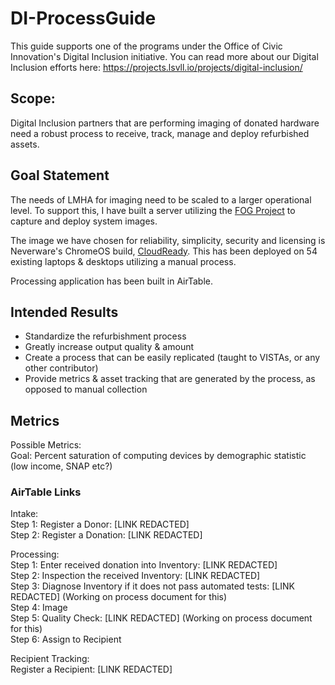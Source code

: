 # DI-ProcessGuide
This guide supports one of the programs under the Office of Civic Innovation's Digital Inclusion initiative. You can read more about our Digital Inclusion efforts here: https://projects.lsvll.io/projects/digital-inclusion/

## Scope:
Digital Inclusion partners that are performing imaging of donated hardware need a robust process to receive, track, manage and deploy refurbished assets.  

## Goal Statement
The needs of LMHA for imaging need to be scaled to a larger operational level. To support this, I have built a server utilizing the [FOG Project](https://fogproject.org) to capture and deploy system images.  

The image we have chosen for reliability, simplicity, security and licensing is Neverware's ChromeOS build, [CloudReady](https://www.neverware.com/freedownload). This has been deployed on 54 existing laptops & desktops utilizing a manual process.  

Processing application has been built in AirTable.  
## Intended Results  
* Standardize the refurbishment process  
* Greatly increase output quality & amount  
* Create a process that can be easily replicated (taught to VISTAs, or any other contributor)  
* Provide metrics & asset tracking that are generated by the process, as opposed to manual collection  

## Metrics

Possible Metrics:  
Goal: Percent saturation of computing devices by demographic statistic (low income, SNAP etc?)  

### AirTable Links
Intake:  
Step 1: Register a Donor: [LINK REDACTED]  
Step 2: Register a Donation: [LINK REDACTED]  

Processing:  
Step 1: Enter received donation into Inventory: [LINK REDACTED]  
Step 2: Inspection the received Inventory: [LINK REDACTED]  
Step 3: Diagnose Inventory if it does not pass automated tests: [LINK REDACTED] (Working on process document for this)  
Step 4: Image  
Step 5: Quality Check: [LINK REDACTED] (Working on process document for this)  
Step 6: Assign to Recipient  

Recipient Tracking:  
Register a Recipient: [LINK REDACTED]  
